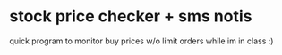 # stock price checker + sms notis

quick program to monitor buy prices w/o limit orders while im in class :)
